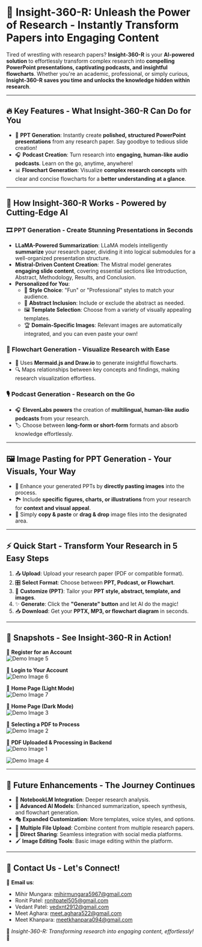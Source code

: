 # 🚀 Insight-360-R: Unleash the Power of Research - Instantly Transform Papers into Engaging Content

Tired of wrestling with research papers? **Insight-360-R** is your **AI-powered solution** to effortlessly transform complex research into **compelling PowerPoint presentations, captivating podcasts, and insightful flowcharts**. Whether you're an academic, professional, or simply curious, **Insight-360-R saves you time and unlocks the knowledge hidden within research**.

---

## 🔥 Key Features - What Insight-360-R Can Do for You

- 🎤 **PPT Generation**: Instantly create **polished, structured PowerPoint presentations** from any research paper. Say goodbye to tedious slide creation!
- 🎧 **Podcast Creation**: Turn research into **engaging, human-like audio podcasts**. Learn on the go, anytime, anywhere!
- 📊 **Flowchart Generation**: Visualize **complex research concepts** with clear and concise flowcharts for a **better understanding at a glance**.

---

## 🧠 How Insight-360-R Works - Powered by Cutting-Edge AI

### 🎞 PPT Generation - Create Stunning Presentations in Seconds

- **LLaMA-Powered Summarization**: LLaMA models intelligently **summarize** your research paper, dividing it into logical submodules for a well-organized presentation structure.
- **Mistral-Driven Content Creation**: The Mistral model generates **engaging slide content**, covering essential sections like Introduction, Abstract, Methodology, Results, and Conclusion.
- **Personalized for You**:
  - 🎨 **Style Choice**: "Fun" or "Professional" styles to match your audience.
  - 📜 **Abstract Inclusion**: Include or exclude the abstract as needed.
  - 🖼 **Template Selection**: Choose from a variety of visually appealing templates.
  - 🏆 **Domain-Specific Images**: Relevant images are automatically integrated, and you can even paste your own!

### 🔗 Flowchart Generation - Visualize Research with Ease

- 🚀 Uses **Mermaid.js and Draw.io** to generate insightful flowcharts.
- 🔍 Maps relationships between key concepts and findings, making research visualization effortless.

### 🎙 Podcast Generation - Research on the Go

- 🎧 **ElevenLabs powers** the creation of **multilingual, human-like audio podcasts** from your research.
- 🏷 Choose between **long-form or short-form** formats and absorb knowledge effortlessly.

---

## 🖼 Image Pasting for PPT Generation - Your Visuals, Your Way

- 📌 Enhance your generated PPTs by **directly pasting images** into the process.
- 🏞 Include **specific figures, charts, or illustrations** from your research for **context and visual appeal**.
- 📂 Simply **copy & paste** or **drag & drop** image files into the designated area.

---

## ⚡ Quick Start - Transform Your Research in 5 Easy Steps

1. 📤 **Upload**: Upload your research paper (PDF or compatible format).
2. 🎛 **Select Format**: Choose between **PPT, Podcast, or Flowchart**.
3. 🎨 **Customize (PPT)**: Tailor your **PPT style, abstract, template, and images**.
4. ✨ **Generate**: Click the **"Generate" button** and let AI do the magic!
5. 📥 **Download**: Get your **PPTX, MP3, or flowchart diagram** in seconds.

---

## 📸 Snapshots - See Insight-360-R in Action!

📌 **Register for an Account**  
![Demo Image 5](https://github.com/user-attachments/assets/cb169de1-e635-473e-a7a3-f54594b5da67)  
  
📌 **Login to Your Account**  
![Demo Image 6](https://github.com/user-attachments/assets/818cbb18-14df-46a8-8d1e-7f4bf18ba765) 
 
📌 **Home Page (Light Mode)**  
![Demo Image 7](https://github.com/user-attachments/assets/d515de6d-049c-4f82-90dd-77b6e9c926bb)  
 
📌 **Home Page (Dark Mode)**  
![Demo Image 3](https://github.com/user-attachments/assets/ba5dd3d7-87e5-45d1-b1d0-1c3806bbe3f9) 
 
📌 **Selecting a PDF to Process**  
![Demo Image 2](https://github.com/user-attachments/assets/da8dbe54-2043-477e-9576-c6dcadb29094) 

📌 **PDF Uploaded & Processing in Backend**  
![Demo Image 1](https://github.com/user-attachments/assets/a491b583-522e-449e-a0f8-b41afb249b8e) 
  
![Demo Image 4](https://github.com/user-attachments/assets/c4d644e9-ab14-4df9-bc5b-00848f78a3a1) 

---

## 🚀 Future Enhancements - The Journey Continues

- 📑 **NotebookLM Integration**: Deeper research analysis.
- 🤖 **Advanced AI Models**: Enhanced summarization, speech synthesis, and flowchart generation.
- 🎭 **Expanded Customization**: More templates, voice styles, and options.
- 📂 **Multiple File Upload**: Combine content from multiple research papers.
- 📲 **Direct Sharing**: Seamless integration with social media platforms.
- 🖌 **Image Editing Tools**: Basic image editing within the platform.

---

## 📩 Contact Us - Let's Connect!

📧 **Email us**:
- Mihir Mungara: mihirmungara5967@gmail.com
- Ronit Patel: ronitpatel505@gmail.com
- Vedant Patel: vedxnt2912@gmail.com
- Meet Aghara: meet.aghara522@gmail.com
- Meet Khanpara: meetkhanpara094@gmail.com

🌟 _Insight-360-R: Transforming research into engaging content, effortlessly!_ 🚀

